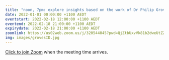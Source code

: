 ```yaml
---
title: "noon, 7pm: explore insights based on the work of Dr Philip Groves"
date: 2022-01-01 00:00:00 +1100 AEDT
eventstart: 2022-02-18 12:00:00 +1100 AEDT
eventend: 2022-02-18 21:00:00 +1100 AEDT
expirydate: 2022-02-18 21:00:00 +1100 AEDT
zoomlink: https://us02web.zoom.us/j/320544045?pwd=QjZtbUxvVk81b2dweUtZZTE3ZE9IZz09
img: images/grovesID.jpg
---
```


[Click to join Zoom](https://us02web.zoom.us/j/320544045?pwd=QjZtbUxvVk81b2dweUtZZTE3ZE9IZz09) when the meeting time arrives.